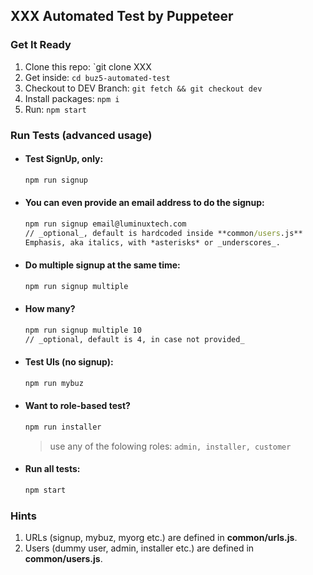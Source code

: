 ## XXX Automated Test by Puppeteer

### Get It Ready
1. Clone this repo: `git clone XXX
2. Get inside: `cd buz5-automated-test`
3. Checkout to DEV Branch: `git fetch && git checkout dev`
4. Install packages:   `npm i`
5. Run: `npm start`

### Run Tests (advanced usage)
* #### Test SignUp, only: 
  ```cmd
  npm run signup
  ```
* #### You can even provide an email address to do the signup: 
  ```cmd
  npm run signup email@luminuxtech.com
  // _optional_, default is hardcoded inside **common/users.js**
  Emphasis, aka italics, with *asterisks* or _underscores_.
  ```
* #### Do multiple signup at the same time: 
  ```cmd
  npm run signup multiple
  ```
* #### How many? 
  ```cmd
  npm run signup multiple 10 
  // _optional, default is 4, in case not provided_
  ```
* #### Test UIs (no signup): 
  ```cmd
  npm run mybuz
  ``` 
* #### Want to role-based test? 
  ```cmd
  npm run installer
  ```
  > use any of the folowing roles: `admin, installer, customer`
  
* #### Run all tests: 
  ```cmd
  npm start
  ```

### Hints
1. URLs (signup, mybuz, myorg etc.) are defined in **common/urls.js**.
2. Users (dummy user, admin, installer etc.) are defined in **common/users.js**.
